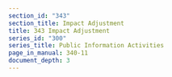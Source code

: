 ```yaml
---
section_id: "343"
section_title: Impact Adjustment
title: 343 Impact Adjustment
series_id: "300"
series_title: Public Information Activities
page_in_manual: 340-11
document_depth: 3
---
```

